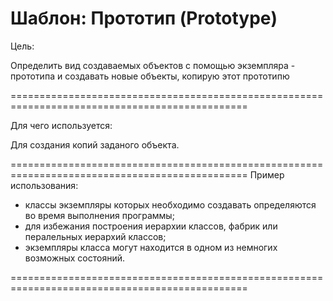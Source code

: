 Шаблон: Прототип (Prototype)
=======================================================================================================
Цель:

Определить вид создаваемых объектов с помощью экземпляра - прототипа и создавать новые объекты, 
копирую этот прототипю

===============================================================================================

Для чего используется:

Для создания копий заданого объекта.

===============================================================================================
Пример использования:

- классы экземпляры которых необходимо создавать определяются во время выполнения программы;
- для избежания построения иерархии классов, фабрик или пералельных иерархий классов;
- экземпляры класса могут находится в одном из немногих возможных состояний.

===============================================================================================